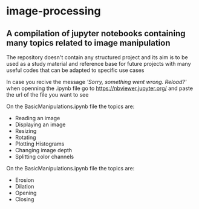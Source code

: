 # image-processing
## A compilation of jupyter notebooks containing many topics related to image manipulation

The repository doesn't contain any structured project and its aim is to be used as a study material and 
reference base for future projects with many useful codes that can be adapted to specific use cases

In case you recive the message _'Sorry, something went wrong. Reload?'_ when openning the .ipynb file
go to https://nbviewer.jupyter.org/ and paste the url of the file you want to see

On the BasicManipulations.ipynb file the topics are:
* Reading an image
* Displaying an image
* Resizing
* Rotating
* Plotting Histograms
* Changing image depth
* Splitting color channels

On the BasicManipulations.ipynb file the topics are:
* Erosion
* Dilation
* Opening
* Closing

